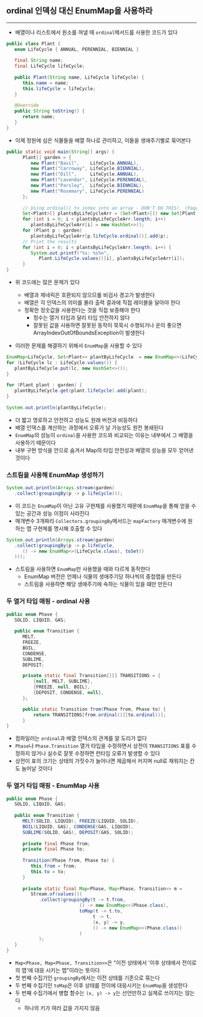 ## ordinal 인덱싱 대신 EnumMap을 사용하라
---
- 배열이나 리스트에서 원소를 꺼낼 때 `ordinal`메서드를 사용한 코드가 있다

```Java
public class Plant {  
   enum LifeCycle { ANNUAL, PERENNIAL, BIENNIAL }  
  
   final String name;  
   final LifeCycle lifeCycle;  
  
   public Plant(String name, LifeCycle lifeCycle) {  
      this.name = name;  
      this.lifeCycle = lifeCycle;  
   }  
  
   @Override  
   public String toString() {  
      return name;  
   }    
}
```
- 이제 정원에 심은 식물들을 배열 하나로 관리하고, 이들을 생애주기별로 묶어본다

```Java
public static void main(String[] args) {  
      Plant[] garden = {  
         new Plant("Basil",    LifeCycle.ANNUAL),  
         new Plant("Carroway", LifeCycle.BIENNIAL),  
         new Plant("Dill",     LifeCycle.ANNUAL),  
         new Plant("Lavendar", LifeCycle.PERENNIAL),  
         new Plant("Parsley",  LifeCycle.BIENNIAL),  
         new Plant("Rosemary", LifeCycle.PERENNIAL)  
      };  
  
      // Using ordinal() to index into an array - DON'T DO THIS!  (Page 171)  
      Set<Plant>[] plantsByLifeCycleArr = (Set<Plant>[]) new Set[Plant.LifeCycle.values().length];  
      for (int i = 0; i < plantsByLifeCycleArr.length; i++)  
         plantsByLifeCycleArr[i] = new HashSet<>();  
      for (Plant p : garden)  
         plantsByLifeCycleArr[p.lifeCycle.ordinal()].add(p);  
      // Print the results  
      for (int i = 0; i < plantsByLifeCycleArr.length; i++) {  
         System.out.printf("%s: %s%n",  
            Plant.LifeCycle.values()[i], plantsByLifeCycleArr[i]);  
      }  
}
```

- 위 코드에는 많은 문제가 있다
	- 배열과 제네릭은 호환되지 않으므롤 비검사 경고가 발생한다
	- 배열은 각 인덱스의 의미를 몰라 출력 결과에 직접 레이블을 달아야 한다
	- 정확한 정숫값을 사용한다는 것을 직접 보증해야 한다
		- 정수는 열거 타입과 달리 타입 안전하지 않다
		- 잘못된 값을 사용하면 잘못된 동작이 묵묵시 수행되거나 운이 좋으면 ArrayIndexOutOfBoundsException이 발생한다

- 이러한 문제를 해결하기 위해서 `EnumMap`을 사용할 수 있다
```Java
EnumMap<LifeCycle, Set<Plant>> plantByLifeCycle  = new EnumMap<>(LifeCycle.class);  
for (LifeCycle lc : LifeCycle.values()) {  
   plantByLifeCycle.put(lc, new HashSet<>());  
}  
  
for (Plant plant : garden) {  
   plantByLifeCycle.get(plant.lifeCycle).add(plant);  
}  
  
System.out.println(plantByLifeCycle);
```
- 더 짧고 명로하고 안전하고 성능도 원래 버전과 비등하다
- 배열 인덱스를 계산하는 과정에서 오류가 날 가능성도 원천 봉쇄된다
- `EnumMap`의 성능이 `ordinal`을 사용한 코드와 비교되는 이유는 내부에서 그 배열을 사용하기 때문이다
- 내부 구현 방식을 안으로 숨겨서 Map의 타입 안전성과 배열의 성능을 모두 얻어낸 것이다


### 스트림을 사용해 EnumMap 생성하기
```Java
System.out.println(Arrays.stream(garden)  
   .collect(groupingBy(p -> p.lifeCycle)));
```
- 이 코드는 `EnumMap`이 아닌 고유 구현채를 사용했기 때문에 `EnumMap`을 통해 얻을 수 있는 공간과 성능 이점이 사라진다
- 매개변수 3개짜리 `Collectors.groupingBy`메서드는 `mapFactory` 매개변수에 원하는 맵 구현체를 명시해 호출할 수 있다

```Java
System.out.println(Arrays.stream(garden)  
   .collect(groupingBy(p -> p.lifeCycle,  
      () -> new EnumMap<>(LifeCycle.class), toSet()  
   )));
```
- 스트림을 사용하면 `EnumMap`만 사용했을 때와 다르게 동작한다
	- EnumMap 버전은 언제나 식물의 생애주기당 하나씩의 중첩맵을 만든다
	- 스트림을 사용하면 해당 생애주기에 속하는 식물이 있을 떄만 만든다

### 두 열거 타입 매핑 - ordinal 사용
```Java
public enum Phase {  
   SOLID, LIQUID, GAS;  
  
   public enum Transition {  
      MELT,  
      FREEZE,  
      BOIL,  
      CONDENSE,  
      SUBLIME,  
      DEPOSIT;

	  private static final Transition[][] TRANSITIONS = {
		  {null, MELT, SUBLIME},
		  {FREEZE, null, BOIL},
		  {DEPOSIT, CONDENSE, null},
	  };

	  public static Transition from(Phase from, Phase to) {
		  return TRANSITIONS[from.ordinal()][to.ordinal()];
	  }
}
```

- 컴파일러는 `ordinal`과 배열 인덱스의 관계를 알 도리가 없다
- `Phase`나 `Phase.Transition` 열거 타입을 수정하면서 상전이 `TRANSITIONS` 표를 수정하지 않거나 실수로 잘못 수정하면 런타임 오류가 발생할 수 있다
- 상전이 표의 크기는 상태의 가짓수가 늘어나면 제곱해서 커지며 null로 채워지는 칸도 늘어날 것이다

### 두 열거 타입 매핑 - EnumMap 사용
```Java
public enum Phase {  
   SOLID, LIQUID, GAS;  
  
   public enum Transition {  
      MELT(SOLID, LIQUID), FREEZE(LIQUID, SOLID),  
      BOIL(LIQUID, GAS), CONDENSE(GAS, LIQUID),  
      SUBLIME(SOLID, GAS), DEPOSIT(GAS, SOLID);  
  
      private final Phase from;  
      private final Phase to;  
  
      Transition(Phase from, Phase to) {  
         this.from = from;  
         this.to = to;  
      }  
  
      private static final Map<Phase, Map<Phase, Transition>> m =  
         Stream.of(values())  
            .collect(groupingBy(t -> t.from,  
                           () -> new EnumMap<>(Phase.class),  
                           toMap(t -> t.to,  
                                t -> t,  
                                (x, y) -> y,  
                                () -> new EnumMap<>(Phase.class))  
                           )  
            );  
   }  
}
```

- `Map<Phase, Map<Phase, Transition>>`은 "이전 상태에서 '이후 상태에서 전이로의 맵'에 대응 시키는 맵"이라는 뜻이다
- 첫 번째 수집기인 `groupingBy`에서는 이전 상태를 기준으로 묶는다
- 두 번째 수집기인 `toMap`은 이후 상태를 전이에 대응시키는 `EnumMap`을 생성한다
- 두 번째 수집기에서 병합 함수는 `(x, y) -> y`는 선언만하고 실제로 쓰이지는 않는다
	- 하나의 키가 여러 값을 가지지 않음